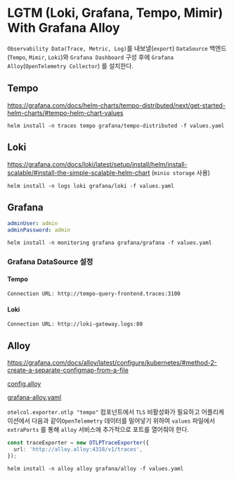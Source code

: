# LGTM (Loki, Grafana, Tempo, Mimir) With Grafana Alloy

`Observability Data(Trace, Metric, Log)`를 내보낼(`export`)
`DataSource` 백엔드(`Tempo`, `Mimir`, `Loki`)와 `Grafana Dashboard` 구성 후에 `Grafana Alloy`(`OpenTelemetry Collector`) 를 설치한다.

## Tempo
https://grafana.com/docs/helm-charts/tempo-distributed/next/get-started-helm-charts/#tempo-helm-chart-values

`helm install -n traces tempo grafana/tempo-distributed -f values.yaml`

## Loki
https://grafana.com/docs/loki/latest/setup/install/helm/install-scalable/#install-the-simple-scalable-helm-chart
(`minio storage` 사용)

`helm install -n logs loki grafana/loki -f values.yaml`

## Grafana

```yaml
adminUser: admin
adminPassword: admin
```
`helm install -n monitoring grafana grafana/grafana -f values.yaml`

### Grafana DataSource 설정
#### Tempo
`Connection URL: http://tempo-query-frontend.traces:3100`
#### Loki
`Connection URL: http://loki-gateway.logs:80`

## Alloy
https://grafana.com/docs/alloy/latest/configure/kubernetes/#method-2-create-a-separate-configmap-from-a-file

[config.alloy](charts%2Falloy%2Fconfig.alloy)

[grafana-alloy.yaml](charts%2Falloy%2Fgrafana-alloy.yaml)

`otelcol.exporter.otlp "tempo"` 컴포넌트에서 `TLS` 비활성화가 필요하고
어플리케이션에서 다음과 같이`OpenTelemetry` 데이터를 밀어넣기 위하여 `values` 파일에서 `extraPorts` 를 통해 `alloy` 서비스에 추가적으로 포트를 열어줘야 한다.

```typescript
const traceExporter = new OTLPTraceExporter({
  url: 'http://alloy.alloy:4318/v1/traces',
});
```

`helm install -n alloy alloy grafana/alloy -f values.yaml`